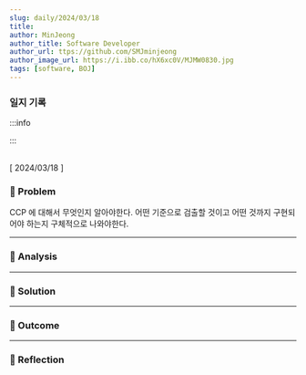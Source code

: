 ```yaml
---
slug: daily/2024/03/18
title: 
author: MinJeong
author_title: Software Developer
author_url: ttps://github.com/SMJminjeong
author_image_url: https://i.ibb.co/hX6xc0V/MJMW0830.jpg
tags: [software, BOJ]
---
```


### 일지 기록

:::info

:::

<br/>
[ 2024/03/18 ]

### 🧐 Problem

CCP 에 대해서 무엇인지 알아야한다. 어떤 기준으로 검출할 것이고 어떤 것까지 구현되어야 하는지 구체적으로 나와야한다.

---

### 👀 Analysis



---

### 🌈 Solution

---

### 🎯 Outcome


---

### 👼 Reflection
